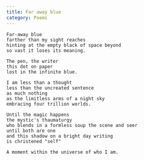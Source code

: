 ```yaml
---
title: Far away blue
category: Poems
---
```


    Far-away blue
    farther than my sight reaches
    hinting at the empty black of space beyond
    so vast it loses its meaning.

    The pen, the writer
    this dot on paper
    lost in the infinite blue.

    I am less than a thought
    less than the uncreated sentence
    as much nothing
    as the limitless arms of a night sky
    embracing four trillion worlds.

    Until the magic happens
    the mystic's thaumaturgy
    who blends in a formless soup the scene and seer
    until both are one
    and this shadow on a bright day writing
    is christened "self"

    A moment within the universe of who I am.


